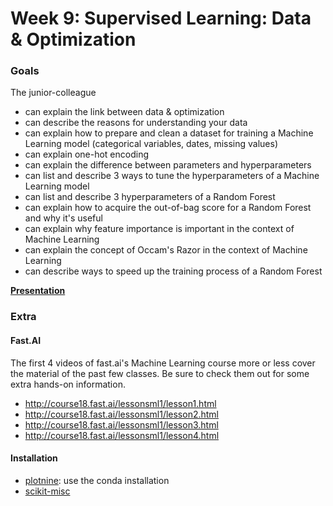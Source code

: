 # Week 9: Supervised Learning: Data & Optimization

### Goals
The junior-colleague
* can explain the link between data & optimization
* can describe the reasons for understanding your data
* can explain how to prepare and clean a dataset for training a Machine Learning model (categorical variables, dates, missing values)
* can explain one-hot encoding
* can explain the difference between parameters and hyperparameters
* can list and describe 3 ways to tune the hyperparameters of a Machine Learning model
* can list and describe 3 hyperparameters of a Random Forest
* can explain how to acquire the out-of-bag score for a Random Forest and why it's useful
* can explain why feature importance is important in the context of Machine Learning
* can explain the concept of Occam's Razor in the context of Machine Learning
* can describe ways to speed up the training process of a Random Forest


**[Presentation](Week%209%20-%201%20Data%20&%20Optimization.pdf)**

### Extra

#### Fast.AI
The first 4 videos of fast.ai's Machine Learning course more or less cover the material of the past few classes. Be sure to check them out for some extra hands-on information.
- http://course18.fast.ai/lessonsml1/lesson1.html
- http://course18.fast.ai/lessonsml1/lesson2.html
- http://course18.fast.ai/lessonsml1/lesson3.html
- http://course18.fast.ai/lessonsml1/lesson4.html

#### Installation    
- [plotnine](https://plotnine.readthedocs.io/en/stable/installation.html): use the conda installation
- [scikit-misc](https://github.com/has2k1/scikit-misc/blob/master/doc/installation.rst)


